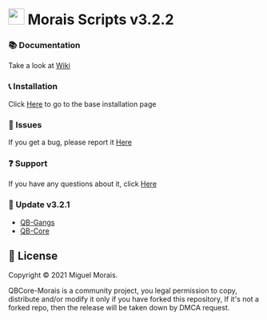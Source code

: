 # <img src="https://i.imgur.com/RxoQ2SU.png" width="32" height="32"> Morais Scripts v3.2.2
### 📚 Documentation
Take a look at [Wiki](https://github.com/morais5/QBCore-Morais/wiki)

### 📞 Installation
Click [Here](https://github.com/morais5/QBCore-Morais/wiki/Installation) to go to the base installation page 

### 🐞 Issues
If you get a bug, please report it [Here](https://github.com/morais5/QBCore-Morais/issues)

### ❓ Support 
If you have any questions about it, click [Here](https://discord.gg/yMShaH5Kae)

### 💝 Update v3.2.1

- [QB-Gangs](https://github.com/morais5/QBCore-Morais/commit/7fd52c4955c3f73c3a1f5491840d8054259b9c06)
- [QB-Core](https://github.com/morais5/QBCore-Morais/commit/7fd52c4955c3f73c3a1f5491840d8054259b9c06)

## 📑 License
Copyright © 2021 Miguel Morais.

QBCore-Morais is a community project, you legal permission to copy, distribute and/or modify it only if you have forked this repository, If it's not a forked repo, then the release will be taken down by DMCA request.
